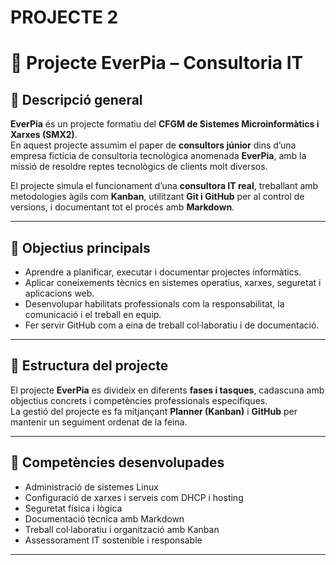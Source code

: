 # PROJECTE 2
# 💼 Projecte EverPia – Consultoria IT

## 📖 Descripció general

**EverPia** és un projecte formatiu del **CFGM de Sistemes Microinformàtics i Xarxes (SMX2)**.  
En aquest projecte assumim el paper de **consultors júnior** dins d’una empresa fictícia de consultoria tecnològica anomenada **EverPia**, amb la missió de resoldre reptes tecnològics de clients molt diversos.

El projecte simula el funcionament d’una **consultora IT real**, treballant amb metodologies àgils com **Kanban**, utilitzant **Git i GitHub** per al control de versions, i documentant tot el procés amb **Markdown**.

---

## 🎯 Objectius principals

- Aprendre a planificar, executar i documentar projectes informàtics.  
- Aplicar coneixements tècnics en sistemes operatius, xarxes, seguretat i aplicacions web.  
- Desenvolupar habilitats professionals com la responsabilitat, la comunicació i el treball en equip.  
- Fer servir GitHub com a eina de treball col·laboratiu i de documentació.  

---

## 🧩 Estructura del projecte

El projecte **EverPia** es divideix en diferents **fases i tasques**, cadascuna amb objectius concrets i competències professionals específiques.  
La gestió del projecte es fa mitjançant **Planner (Kanban)** i **GitHub** per mantenir un seguiment ordenat de la feina.

---

## 🧠 Competències desenvolupades

- Administració de sistemes Linux  
- Configuració de xarxes i serveis com DHCP i hosting  
- Seguretat física i lògica  
- Documentació tècnica amb Markdown  
- Treball col·laboratiu i organització amb Kanban  
- Assessorament IT sostenible i responsable  

---



